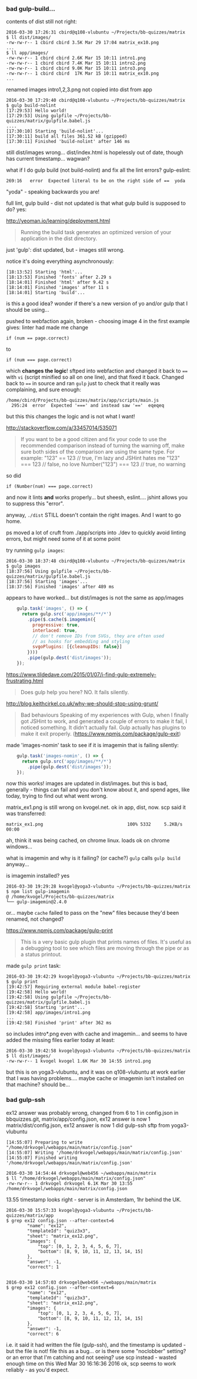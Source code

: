 
### bad gulp-build...

contents of dist still not right:

    2016-03-30 17:26:31 cbird@q108-vlubuntu ~/Projects/bb-quizzes/matrix
    $ ll dist/images/
    -rw-rw-r-- 1 cbird cbird 3.5K Mar 29 17:04 matrix_ex10.png
    ...
    $ ll app/images/
    -rw-rw-r-- 1 cbird cbird 2.6K Mar 15 10:11 intro1.png
    -rw-rw-r-- 1 cbird cbird 7.4K Mar 15 10:11 intro2.png
    -rw-rw-r-- 1 cbird cbird 9.0K Mar 15 10:11 intro3.png
    -rw-rw-r-- 1 cbird cbird  17K Mar 15 10:11 matrix_ex10.png
    ...

renamed images intro1,2,3.png not copied into dist from app

    2016-03-30 17:29:40 cbird@q108-vlubuntu ~/Projects/bb-quizzes/matrix
    $ gulp build-nolint
    [17:29:53] Hello world!
    [17:29:53] Using gulpfile ~/Projects/bb-quizzes/matrix/gulpfile.babel.js
    ....
    [17:30:10] Starting 'build-nolint'...
    [17:30:11] build all files 361.52 kB (gzipped)
    [17:30:11] Finished 'build-nolint' after 146 ms

still dist/images wrong... dist/index.html is hopelessly out of date, though has current timestamp... wagwan?

what if I do gulp build (not build-nolint) and fix all the lint errors?
gulp-eslint:

    269:16   error  Expected literal to be on the right side of ==  yoda

"yoda" - speaking backwards you are!

full lint, gulp build - dist not updated
is that what gulp build is supposed to do? yes:

http://yeoman.io/learning/deployment.html
>Running the build task generates an optimized version of your application in the dist directory.

just 'gulp': dist updated, but - images still wrong.

notice it's doing everything asynchronously:

    [18:13:52] Starting 'html'...
    [18:13:53] Finished 'fonts' after 2.29 s
    [18:14:01] Finished 'html' after 9.42 s
    [18:14:01] Finished 'images' after 11 s
    [18:14:01] Starting 'build'...

is this a good idea?
wonder if there's a new version of yo and/or gulp that I should be using...

pushed to webfaction again, broken - choosing image 4 in the first example gives:
linter had made me change 

    if (num == page.correct)

to

    if (num === page.correct)

which **changes the logic**! sftped into webfaction and changed it back to `==` with `vi` (script minified so all on one line), and that fixed it back. Changed back to `==` in source and ran `gulp` just to check that it really was complaining, and sure enough:

    /home/cbird/Projects/bb-quizzes/matrix/app/scripts/main.js
      295:24  error  Expected '===' and instead saw '=='  eqeqeq

but this this changes the logic and is not what I want!

http://stackoverflow.com/a/33457014/535071
>If you want to be a good citizen and fix your code to use the recommended comparison instead of turning the warning off, make sure both sides of the comparison are using the same type. For example:
"123" == 123          // true, I'm lazy and JSHint hates me
"123" === 123         // false, no love
Number("123") === 123 // true, no warning

so did

    if (Number(num) === page.correct)

and now it lints **and** works properly... but sheesh, eslint.... jshint allows you to suppress this "error".

anyway, `./dist` STILL doesn't contain the right images. And I want to go home.

ps moved a lot of cruft from ./app/scripts into ./dev to quickly avoid linting errors, but might need some of it at some point

try running `gulp images`:

    2016-03-30 18:37:48 cbird@q108-vlubuntu ~/Projects/bb-quizzes/matrix
    $ gulp images
    [18:37:56] Using gulpfile ~/Projects/bb-quizzes/matrix/gulpfile.babel.js
    [18:37:56] Starting 'images'...
    [18:37:56] Finished 'images' after 489 ms

appears to have worked... but dist/images is not the same as app/images

```js
    gulp.task('images', () => {
      return gulp.src('app/images/**/*')
        .pipe($.cache($.imagemin({
          progressive: true,
          interlaced: true,
          // don't remove IDs from SVGs, they are often used
          // as hooks for embedding and styling
          svgoPlugins: [{cleanupIDs: false}]
        })))
        .pipe(gulp.dest('dist/images'));
    });
```

https://www.tildedave.com/2015/01/07/i-find-gulp-extremely-frustrating.html
>Does gulp help you here? NO. It fails silently.

http://blog.keithcirkel.co.uk/why-we-should-stop-using-grunt/
>Bad behaviours
Speaking of my experiences with Gulp, when I finally got JSHint to work, and generated a couple of errors to make it fail, I noticed something. It didn't actually fail.
>Gulp actually has plugins to make it exit properly. (https://www.npmjs.com/package/gulp-exit)

made 'images-nomin' task to see if it is imagemin that is failing silently:

```js
    gulp.task('images-nomin', () => {
      return gulp.src('app/images/**/*')
        .pipe(gulp.dest('dist/images'));
    });
```

now this works! images are updated in dist/images.
but this is bad, generally - things can fail and you don't know about it, and spend ages, like today, trying to find out what went wrong.

matrix_ex1.png is still wrong on kvogel.net.
ok in app, dist, now. scp said it was transferred:

    matrix_ex1.png                                100% 5332     5.2KB/s   00:00 

ah, think it was being cached, on chrome linux. loads ok on chrome windows... 

what is imagemin and why is it failing? (or cache?)
`gulp` calls `gulp build` anyway...

is imagemin installed? yes

    2016-03-30 19:29:28 kvogel@yoga3-vlubuntu ~/Projects/bb-quizzes/matrix
    $ npm list gulp-imagemin
    @ /home/kvogel/Projects/bb-quizzes/matrix
    └── gulp-imagemin@2.4.0 

or... maybe `cache` failed to pass on the "new" files because they'd been renamed, not changed?

https://www.npmjs.com/package/gulp-print
>This is a very basic gulp plugin that prints names of files. It's useful as a debugging tool to see which files are moving through the pipe or as a status printout.

made `gulp print` task:

    2016-03-30 19:42:29 kvogel@yoga3-vlubuntu ~/Projects/bb-quizzes/matrix
    $ gulp print
    [19:42:57] Requiring external module babel-register
    [19:42:58] Hello world!
    [19:42:58] Using gulpfile ~/Projects/bb-quizzes/matrix/gulpfile.babel.js
    [19:42:58] Starting 'print'...
    [19:42:58] app/images/intro1.png
    ...
    [19:42:58] Finished 'print' after 362 ms

so includes intro*.png even with cache and imagemin...
and seems to have added the missing files earlier today at least:

    2016-03-30 19:42:58 kvogel@yoga3-vlubuntu ~/Projects/bb-quizzes/matrix
    $ ll dist/images/
    -rw-rw-r-- 1 kvogel kvogel 1.6K Mar 30 14:55 intro1.png

but this is on yoga3-vlubuntu, and it was on q108-vlubuntu at work earlier that I was having problems.... maybe cache or imagemin isn't installed on that machine? should be...

### bad gulp-ssh

ex12 answer was probably wrong, changed from 6 to 1 in config.json
in bbquizzes.git, 
    matrix/app/config.json, ex12 answer is now 1
    matrix/dist/config.json, ex12 answer is now 1
did gulp-ssh sftp from yoga3-vlubuntu

    [14:55:07] Preparing to write "/home/drkvogel/webapps/main/matrix/config.json"
    [14:55:07] Writing '/home/drkvogel/webapps/main/matrix/config.json'
    [14:55:07] Finished writing '/home/drkvogel/webapps/main/matrix/config.json'

    2016-03-30 14:54:44 drkvogel@web456 ~/webapps/main/matrix
    $ ll "/home/drkvogel/webapps/main/matrix/config.json"
    -rw-rw-r-- 1 drkvogel drkvogel 6.1K Mar 30 13:55 /home/drkvogel/webapps/main/matrix/config.json

13.55 timestamp looks right - server is in Amsterdam, 1hr behind the UK.

    2016-03-30 15:57:33 kvogel@yoga3-vlubuntu ~/Projects/bb-quizzes/matrix/app
    $ grep ex12 config.json --after-context=6
            "name": "ex12",
            "templateId": "quiz3x3",
            "sheet": "matrix_ex12.png",
            "images": {
                "top": [0, 1, 2, 3, 4, 5, 6, 7],
                "bottom": [8, 9, 10, 11, 12, 13, 14, 15]
            },
            "answer": -1,
            "correct": 1


    2016-03-30 14:57:03 drkvogel@web456 ~/webapps/main/matrix
    $ grep ex12 config.json --after-context=6
            "name": "ex12",
            "templateId": "quiz3x3",
            "sheet": "matrix_ex12.png",
            "images": {
                "top": [0, 1, 2, 3, 4, 5, 6, 7],
                "bottom": [8, 9, 10, 11, 12, 13, 14, 15]
            },
            "answer": -1,
            "correct": 6

i.e. it said it had written the file (gulp-ssh), and the timestamp is updated - but the file is not!
file this as a bug...
or is there some "noclobber" setting?
or an error that I'm catching and not seeing?
use scp instead - wasted enough time on this
Wed Mar 30 16:16:36 2016 ok, scp seems to work reliably - as you'd expect.